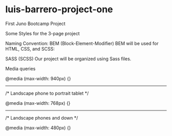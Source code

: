 # luis-barrero-project-one
First Juno Bootcamp Project

Some Styles for the 3-page project

Naming Convention: BEM (Block-Element-Modifier) BEM will be used for HTML, CSS, and SCSS:

SASS (SCSS) Our project will be organized using Sass files.


Media queries

@media (max-width: 940px) {}

--------------------------------------------------------
/* Landscape phone to portrait tablet */

@media (max-width: 768px) {}

--------------------------------------------------------
/* Landscape phones and down */

@media (max-width: 480px) {}
